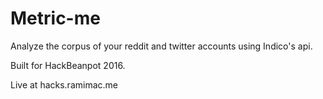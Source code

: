 # Metric-me

Analyze the corpus of your reddit and twitter accounts using Indico's api.

Built for HackBeanpot 2016.

Live at hacks.ramimac.me


